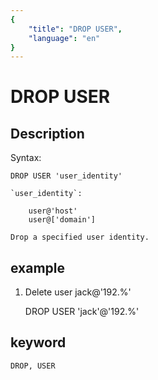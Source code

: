 ```yaml
---
{
    "title": "DROP USER",
    "language": "en"
}
---
```


<!-- 
Licensed to the Apache Software Foundation (ASF) under one
or more contributor license agreements.  See the NOTICE file
distributed with this work for additional information
regarding copyright ownership.  The ASF licenses this file
to you under the Apache License, Version 2.0 (the
"License"); you may not use this file except in compliance
with the License.  You may obtain a copy of the License at

  http://www.apache.org/licenses/LICENSE-2.0

Unless required by applicable law or agreed to in writing,
software distributed under the License is distributed on an
"AS IS" BASIS, WITHOUT WARRANTIES OR CONDITIONS OF ANY
KIND, either express or implied.  See the License for the
specific language governing permissions and limitations
under the License.
-->

# DROP USER

## Description

Syntax:

    DROP USER 'user_identity'

    `user_identity`:

        user@'host'
        user@['domain']

    Drop a specified user identity.

## example

1. Delete user jack@'192.%'

    DROP USER 'jack'@'192.%'

## keyword

    DROP, USER
